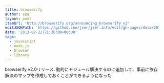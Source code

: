 ```yaml
---
title: browserify
author: azu
layout: post
itemUrl: 'http://browserify.org/announcing_browserify_v2'
editJSONPath: 'https://github.com/jser/jser.info/edit/gh-pages/data/2013/02/index.json'
date: '2013-02-22T21:36:00+00:00'
tags:
  - javascript
  - node.js
  - browser
  - library
---
```

browserify v2.0リリース.
動的にモジュール解決するのに追加して、事前に依存解決のマップを作成しておくことができるようになった
